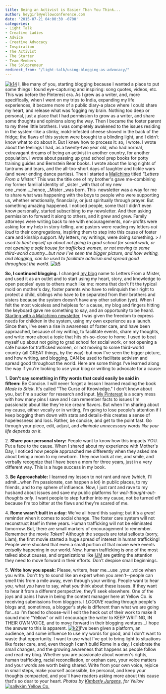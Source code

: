 ```yaml
---
title: Being an Activist is Easier Than You Think...
author: heygirl@yellowconference.com
date: '2015-07-21 04:00:30 -0700'
categories:
- Light Talk
- Creative Ladies
- Advice
- Creative Advocacy
- Inspiration
- The Activist
- The Starter
- Team Members
- The Solopreneur
redirect_from: "/light-talk/using-blogging-as-advocacy/"
---
```


[![k14](https://s3.amazonaws.com/yellow-files/blog/2015/07/k14.jpg)](https://s3.amazonaws.com/yellow-files/blog/2015/07/k14.jpg) I, like many of you, starting blogging because I wanted a place to put some things I found eye-capturing and inspiring: song quotes, videos, etc. This was before the Pinterest era. As I grew as a writer, and, more specifically, when I went on my trips to India, expanding my life experiences, it became more of a public diary-a place where I could share my heart, and release what was fogging my brain. Nothing too deep or personal, just a place that I had permission to grow as a writer, and share some thoughts and opinions along the way. Then I became the foster parent to my three little brothers. I was completely awakened to the issues residing in the system-like a stinky, mold-infested cheese shoved in the back of the fridge; the flaws of this system were brought to a blinding light, and I didn't know what to do about it. But I knew how to process it: so, I wrote. I wrote about the feelings I had, as a twenty-two year old, who had normal, extravagant dreams of being an activist in another country, for another population. I wrote about passing up grad school prep books for potty training guides and Bernstein Bear books. I wrote about the long nights of tantrums and tears, and the all-too-short days of laughter and tickle wars (and never ending dance parties). Then I started a [Mailchimp](http://mailchimp.com/?pid=GAW&source=website&gclid=Cj0KEQjw_YKtBRC7zZjFp8bF_foBEiQAfyigc1kNy1gOsLfSisVpswzUiEarHJQ0dWj2RZ4BH8P0LY4aAlSJ8P8HAQ) titled _"Letters From a Mister."_ This was the title one of my brother's gave me-combining my former familial identity of _sister _with that of my new one _mom..._hence, _Mister _was born. This  newsletter was a way for me to share what was happening with the boys to people who were supporting us, whether emotionally, financially, or just spiritually through prayer. But something amazing happened. I noticed people, some that I didn't even know personally, started subscribing to my newsletter. And then asking permission to forward it along to others, and it grew and grew. Family attorneys were writing back to me with encouragements, non-profits were asking for my help in story-telling, and pastors were reading my letters _out loud_ to their congregations, inspiring them to step into this cause of foster care and kinship support. My letters, my writings, were doing something. > _I used to beat myself up about not going to grad school for social work, or not opening a safe house for trafficked women, or not moving to some third-world country...but now I've seen the bigger picture, and how writing, and blogging, can be used to facilitate activism and spread good throughout the world._ [![k5](https://s3.amazonaws.com/yellow-files/blog/2015/07/k5.jpg)](https://s3.amazonaws.com/yellow-files/blog/2015/07/k5.jpg)

**So, I continued blogging.** I changed [my blog](http://lettersfromamister.tumblr.com/) name to Letters From a Mister, and used it as an outlet and to start using my heart, story, and knowledge to open peoples' eyes to others much like me: moms that don't fit the typical mold on mother's day, foster parents who have to relinquish their right to protect a child, siblings who have to be separated from their brothers and sisters because the system doesn't have any other solution (yet). When I felt the most voiceless and helpless for a cause, my blog and fingers hitting the keyboard gave me something to say, and an opportunity to be heard. [Starting with a Mailchimp newsletter](http://mailchimp.com/?pid=GAW&source=website&gclid=Cj0KEQjw_YKtBRC7zZjFp8bF_foBEiQAfyigc1kNy1gOsLfSisVpswzUiEarHJQ0dWj2RZ4BH8P0LY4aAlSJ8P8HAQ), I was given the freedom to express needs for children in the system, using my own experience as a launch. Since then, I've seen a rise in awareness of foster care, and have been approached, because of my writing, to facilitate events, share my thoughts, and write more about a topic that hits oh-so-close to home. I used to beat myself up about not going to grad school for social work, or not opening a safe house for trafficked women, or not moving to some third-world country (all GREAT things, by the way)-but now I've seen the bigger picture, and how writing, and blogging, CAN be used to facilitate activism and spread good throughout the world. Here are some things I've learned along the way if you're looking to use your blog or writing to advocate for a cause:

1\. **Don't say something in fifty words that could easily be said in fifteen:** Be Concise. I will never forget a lesson I learned reading the book _Made to Stick_. It's called "The Curse of Knowledge." I don't know about you, but I'm a sucker for research and input. [My Pinterest](https://www.pinterest.com/mistersally/) is a scary mess with how many pins I save and I can remember facts to issues I'm passionate about like they're ice cream flavors. But when I'm sharing about my cause, either vocally or in writing, I'm going to lose people's attention if I keep bogging them down with stats and details-this creates a sense of hopelessness and loss. Rather, be concise, and get to the point fast. Go through your piece, edit, adjust, and _eliminate unnecessary words like your life depends on it._

2\. **Share your personal story:** People want to know how this impacts YOU. Put a face to the cause. When I shared about my experience with Mother's Day, I noticed how people approached me differently when they asked me about being a mom to my newborn. They now look at me, and smile, and verbally recognize that I have been a mom for three years, just in a very different way. This is a huge success in my book.

3\. **Be Approachable:** I learned my lesson to not rant and rave (which, I'll admit...when I'm passionate, can happen a lot) in public places, to my friends, and to my sphere of influence. Now, I just rant and rave to my husband about issues and save my public platforms for _well-thought-out-thoughts only_. I want people to step further into my cause, not be turned off because I'm too bitter at the flaws and they're scared of me.

4\. **Rome wasn't built in a day:** We've all heard this saying; but it's a _great_ reminder when it comes to social change. The foster care system will not reconstruct itself in three years. Human trafficking will not be eliminated tomorrow. But, there are small markers of encouragement to remember. Remember the movie _Taken_? Although the sequels are total sellouts (sorry, Liam), the first movie started a huge spread of interest in human trafficking! People were shocked that even a small portion of that movie were events _actually_ happening in our world. Now, human trafficking is one of the most talked about causes, and organizations like [IJM](https://www.ijm.org/) are getting the attention they need to move forward in their efforts. Don't despise small beginnings.

 5\. **Write how you speak:** Please, writers, hear me...use _your _voice when you write. Don't try to sound like an expert when you aren't--people can smell this from a mile away, even through your writing. People want to hear _you,_ what _you_ have to say, what _you_ think about these issues. If they want to hear it from a different perspective, they'll seek elsewhere. One of the joys and pains I have in being the content manager here at Yellow Co. is receiving submissions from bloggers. I _LOOOVE_ reading through people's blogs and, sometimes, a blogger's style is different than what we are going for...so I'm faced to choose-will I edit the heck out of their work to make it sound more "Yellow" or will I encourage the writer to KEEP WRITING, IN THEIR OWN VOICE, and to move forward in their blogging ventures...I hope the answer to this is apparent. [![k21](https://s3.amazonaws.com/yellow-files/blog/2015/07/k21.jpg)](https://s3.amazonaws.com/yellow-files/blog/2015/07/k21.jpg)I've been given a platform, an audience, and some influence to use my words for good, and I don't want to waste that opportunity. I want to use what I've got to bring light to situations like foster care, and, even though I can't build Rome in a day, I celebrate the small changes, and the growing awareness that happens as people follow and read my blog. Whether you are passionate about women's rights, human trafficking, racial reconciliation, or orphan care, your voice matters and your words are worth being shared. Write from your own voice, rejoice in small steps, make yourself accessible, be personal, and keep your thoughts compacted, and you'll have readers asking more about this cause that's so dear to your heart. _Photos by [Kimberly Jurgens,](http://eclecticstateofmind.com/) for Yellow_ [![sallykim Yellow Co. ](https://s3.amazonaws.com/yellow-files/blog/2015/07/sallykim.jpg)](http://lettersfromamister.tumblr.com/)
